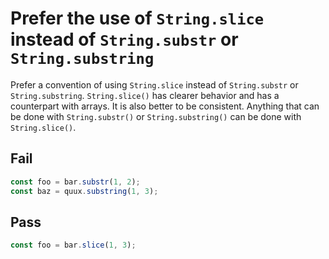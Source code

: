 # Prefer the use of `String.slice` instead of `String.substr` or `String.substring`

Prefer a convention of using `String.slice` instead of `String.substr` or `String.substring`. `String.slice()` has clearer behavior and has a counterpart with arrays. It is also better to be consistent. Anything that can be done with `String.substr()` or `String.substring()` can be done with `String.slice()`.

## Fail

```js
const foo = bar.substr(1, 2);
const baz = quux.substring(1, 3);
```

## Pass

```js
const foo = bar.slice(1, 3);
```
